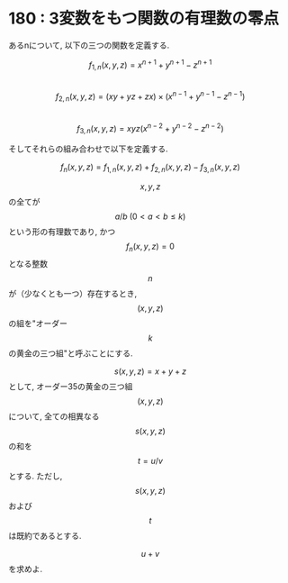 # 180 : 3変数をもつ関数の有理数の零点

あるnについて, 以下の三つの関数を定義する.

$$f_{1,n}(x,y,z) = x^{n+1} + y^{n+1} - z^{n+1}$$  
$$f_{2,n}(x,y,z) = (xy + yz + zx) \times (x^{n-1} + y^{n-1} - z^{n-1})$$  
$$f_{3,n}(x,y,z) = xyz(x^{n-2} + y^{n-2} - z^{n-2})$$

そしてそれらの組み合わせで以下を定義する.

$$f_n(x,y,z) = f_{1,n}(x,y,z) + f_{2,n}(x,y,z) - f_{3,n}(x,y,z)$$

$$x,y,z$$の全てが$$a / b \; (0 < a < b ≤ k)$$という形の有理数であり, かつ$$f_n(x,y,z) = 0$$となる整数$$n$$が（少なくとも一つ）存在するとき,$$(x,y,z)$$の組を"オーダー$$k$$の黄金の三つ組"と呼ぶことにする.

$$s(x,y,z) = x + y + z$$として, オーダー35の黄金の三つ組$$(x,y,z)$$について, 全ての相異なる$$s(x,y,z)$$の和を$$t = u / v$$とする. ただし,$$s(x,y,z)$$および$$t$$は既約であるとする.

$$u + v$$を求めよ.

